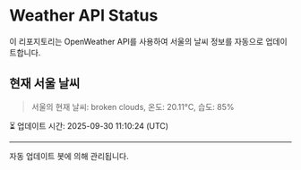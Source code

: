 
# Weather API Status

이 리포지토리는 OpenWeather API를 사용하여 서울의 날씨 정보를 자동으로 업데이트합니다.

## 현재 서울 날씨
> 서울의 현재 날씨: broken clouds, 온도: 20.11°C, 습도: 85%

⏳ 업데이트 시간: 2025-09-30 11:10:24 (UTC)

---
자동 업데이트 봇에 의해 관리됩니다.
